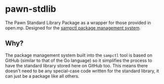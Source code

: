 # pawn-stdlib

The Pawn Standard Library Package as a wrapper for those provided in open.mp.  Designed for the
[sampctl package management system](http://sampctl.com).

## Why?

The package management system built into the `sampctl` tool is based on GitHub (similar to that of
the Go language) so it simplifies the process to have the standard library stored here on GitHub
too.  This means there doesn't need to be any special-case code written for the standard library, it
can just be a package like all others.

